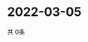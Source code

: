 # 2022-03-05
  共 0条

  <!-- BEGIN -->
  <!-- 最后更新时间Sat Mar 05 2022 12:08:11 GMT+0000 (Coordinated Universal Time) -->
  
  <!-- END -->
  
  